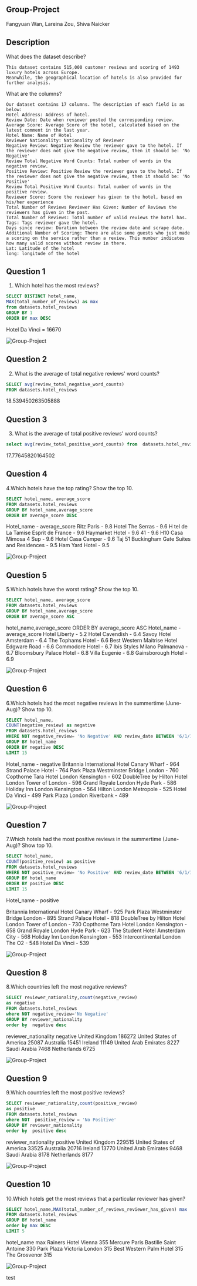 ## Group-Project
Fangyuan Wan, Lareina Zou, Shiva Naicker
## Description
What does the dataset describe?
```
This dataset contains 515,000 customer reviews and scoring of 1493 luxury hotels across Europe.
Meanwhile, the geographical location of hotels is also provided for further analysis.
```

What are the columns?
```
Our dataset contains 17 columns. The description of each field is as below:
Hotel Address: Address of hotel. 
Review Date: Date when reviewer posted the corresponding review.
Average Score: Average Score of the hotel, calculated based on the latest comment in the last year.
Hotel Name: Name of Hotel
Reviewer Nationality: Nationality of Reviewer
Negative Review: Negative Review the reviewer gave to the hotel. If the reviewer does not give the negative review, then it should be: 'No Negative'
Review Total Negative Word Counts: Total number of words in the negative review.
Positive Review: Positive Review the reviewer gave to the hotel. If the reviewer does not give the negative review, then it should be: 'No Positive'
Review Total Positive Word Counts: Total number of words in the positive review.
Reviewer Score: Score the reviewer has given to the hotel, based on his/her experience
Total Number of Reviews Reviewer Has Given: Number of Reviews the reviewers has given in the past.
Total Number of Reviews: Total number of valid reviews the hotel has.
Tags: Tags reviewer gave the hotel.
Days since review: Duration between the review date and scrape date.
Additional Number of Scoring: There are also some guests who just made a scoring on the service rather than a review. This number indicates how many valid scores without review in there.
Lat: Latitude of the hotel
long: longitude of the hotel

```

## Question 1
1. Which hotel has the most reviews?
```sql
SELECT DISTINCT hotel_name,
MAX(total_number_of_reviews) as max
from datasets.hotel_reviews 
GROUP BY 1
ORDER BY max DESC
```

Hotel Da Vinci = 16670

![Group-Project](Picture1.jpg)

## Question 2

2. What is the average of total negative reviews' word counts?
```sql
SELECT avg(review_total_negative_word_counts)
FROM datasets.hotel_reviews
```
18.539450263505888

## Question 3
3. What is the average of total positive reviews' word counts?
```sql
select avg(review_total_positive_word_counts) from  datasets.hotel_reviews
```
17.77645820164502

## Question 4
4.Which hotels have the top rating? Show the top 10.
```sql
SELECT hotel_name, average_score
FROM datasets.hotel_reviews 
GROUP BY hotel_name,average_score 
ORDER BY average_score DESC 
```
Hotel_name - average_score
 Ritz Paris - 9.8
 Hotel The Serras - 9.6
 H tel de La Tamise Esprit de France - 9.6
 Haymarket Hotel - 9.6
 41 - 9.6
 H10 Casa Mimosa 4 Sup - 9.6
 Hotel Casa Camper - 9.6
 Taj 51 Buckingham Gate Suites and Residences - 9.5
 Ham Yard Hotel - 9.5

![Group-Project](Picture4.jpg)

## Question 5

5.Which hotels have the worst rating? Show the top 10.
```sql
SELECT hotel_name, average_score 
FROM datasets.hotel_reviews 
GROUP BY hotel_name,average_score
ORDER BY average_score ASC
```
hotel_name,average_score ORDER BY average_score ASC
Hotel_name - average_score
Hotel Liberty - 5.2
Hotel Cavendish - 6.4
Savoy Hotel Amsterdam - 6.4
The Tophams Hotel - 6.6
Best Western Maitrise Hotel Edgware Road - 6.6
Commodore Hotel - 6.7
Ibis Styles Milano Palmanova - 6.7
Bloomsbury Palace Hotel - 6.8
Villa Eugenie - 6.8
Gainsborough Hotel - 6.9

![Group-Project](Picture5.jpg)

## Question 6

6.Which hotels had the most negative reviews in the summertime (June-Aug)? Show top 10.
```sql
SELECT hotel_name, 
COUNT(negative_review) as negative 
FROM datasets.hotel_reviews 
WHERE NOT negative_review= 'No Negative' AND review_date BETWEEN '6/1/17' AND '8/31/17'
GROUP BY hotel_name
ORDER BY negative DESC
LIMIT 15
```
Hotel_name - negative
Britannia International Hotel Canary Wharf - 964
Strand Palace Hotel - 764
Park Plaza Westminster Bridge London - 760
Copthorne Tara Hotel London Kensington - 602
DoubleTree by Hilton Hotel London Tower of London - 596
Grand Royale London Hyde Park - 586
Holiday Inn London Kensington - 564
Hilton London Metropole - 525
Hotel Da Vinci - 499
Park Plaza London Riverbank - 489

![Group-Project](Picture6.jpg)

## Question 7

7.Which hotels had the most positive reviews in the summertime (June-Aug)? Show top 10.
```sql
SELECT hotel_name,
COUNT(positive_review) as positive 
FROM datasets.hotel_reviews 
WHERE NOT positive_review= 'No Positive' AND review_date BETWEEN '6/1/17' AND '8/31/17'
GROUP BY hotel_name
ORDER BY positive DESC
LIMIT 15
```
Hotel_name - positive

Britannia International Hotel Canary Wharf - 925
Park Plaza Westminster Bridge London - 895
Strand Palace Hotel - 818
DoubleTree by Hilton Hotel London Tower of London - 730
Copthorne Tara Hotel London Kensington - 658
Grand Royale London Hyde Park - 623
The Student Hotel Amsterdam City - 568
Holiday Inn London Kensington - 553
Intercontinental London The O2 - 548
Hotel Da Vinci - 539

![Group-Project](Picture7.jpg)

## Question 8

8.Which countries left the most negative reviews?
```sql
SELECT reviewer_nationality,count(negative_review)
as negative
FROM datasets.hotel_reviews
where NOT negative_review='No Negative'  
GROUP BY reviewer_nationality
order by  negative desc
```
reviewer_nationality
negative
United Kingdom
186272
United States of America
25087
Australia
15451
Ireland
11149
United Arab Emirates
8227
Saudi Arabia
7468
Netherlands
6725
 
![Group-Project](Picture8.jpg)

## Question 9

9.Which countries left the most positive reviews?
```sql
SELECT reviewer_nationality,count(positive_review)
as positive
FROM datasets.hotel_reviews
where NOT  positive_review = 'No Positive'
GROUP BY reviewer_nationality
order by  positive desc
```
reviewer_nationality
positive
United Kingdom
229515
United States of America
33525
Australia
20716
Ireland
13770
United Arab Emirates
9468
Saudi Arabia
8178
Netherlands
8177

![Group-Project](Picture9.jpg)

## Question 10

10.Which hotels get the most reviews that a particular reviewer has given?
```sql
SELECT hotel_name,MAX(total_number_of_reviews_reviewer_has_given) max
FROM datasets.hotel_reviews
GROUP BY hotel_name
order by max DESC
LIMIT 5
```
hotel_name
max
Rainers Hotel Vienna
355
Mercure Paris Bastille Saint Antoine
330
Park Plaza Victoria London
315
Best Western Palm Hotel
315
The Grosvenor
315

![Group-Project](Picture10.jpg)




test
